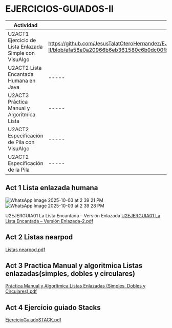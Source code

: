 # EJERCICIOS-GUIADOS-II

| Actividad        | Evidencia  |
| ------------- | -----|
| U2ACT1 Ejercicio de Lista Enlazada Simple con VisuAlgo |https://github.com/JesusTalatOteroHernandez/EJERCICIOS-GUIADOS-II/blob/efa58e0a20966b6eb361580c6b0dc00fb502daa1/Ejercicios%20Guiados/Manipulaci%C3%B3n%20de%20una%20Lista%20Enlazada%20Simple%20en%20Visualgo.pdf|
| U2ACT2 Lista Encantada Humana en Java |-----|
| U2ACT3 Práctica Manual y Algorítmica Lista |-----|
| U2ACT2 Especificación de Pila con VisuAlgo |-----|
| U2ACT2 Especificación de la Pila |-----|


## Act 1 Lista enlazada humana
![WhatsApp Image 2025-10-03 at 2 39 21 PM](https://github.com/user-attachments/assets/83f5cc1e-65f0-4277-8ae6-5374abae1c53)
![WhatsApp Image 2025-10-03 at 2 39 28 PM](https://github.com/user-attachments/assets/469c84dd-75a1-49a9-89b6-83bc1d18d4da)

U2EJERGUIA01 La Lista Encantada – Versión Enlazada
[U2EJERGUIA01 La Lista Encantada – Versión Enlazada-2.pdf](https://github.com/user-attachments/files/23011239/U2EJERGUIA01.La.Lista.Encantada.Version.Enlazada-2.pdf)


## Act 2 Listas nearpod
[Listas nearpod.pdf](https://github.com/user-attachments/files/23011206/Listas.nearpod.pdf)

## Act 3 Practica Manual y algoritmica Listas enlazadas(simples, dobles y circulares)
[Práctica Manual y Algorítmica Listas Enlazadas (Simples, Dobles y Circulares).pdf](https://github.com/user-attachments/files/23011221/Practica.Manual.y.Algoritmica.Listas.Enlazadas.Simples.Dobles.y.Circulares.pdf)

## Act 4 Ejercicio guiado Stacks
[EjercicioGuiadoSTACK.pdf](https://github.com/user-attachments/files/23011408/EjercicioGuiadoSTACK.pdf)

